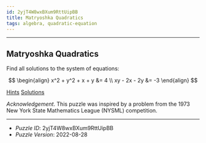 ```yaml
---
id: 2yjT4W8wxBXum9RttUipBB
title: Matryoshka Quadratics
tags: algebra, quadratic-equation
---
```


--------------------------------------------------------------------------------------------

## Matryoshka Quadratics

Find all solutions to the system of equations:

$$
\begin{align}
x^2 + y^2 + x + y &= 4 \\
xy - 2x - 2y &= -3
\end{align}
$$

[Hints](2yjT4W8wxBXum9RttUipBB-hints.md)
[Solutions](2yjT4W8wxBXum9RttUipBB-solutions.md)

_Acknowledgement_. This puzzle was inspired by a problem from the 1973 New York State
Mathematics League (NYSML) competition.

--------------------------------------------------------------------------------------------

* _Puzzle ID_: 2yjT4W8wxBXum9RttUipBB
* _Puzzle Version_: 2022-08-28
